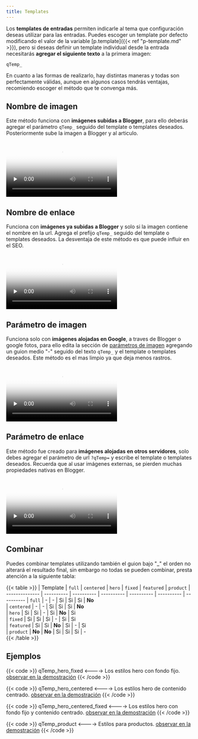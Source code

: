 ```yaml
---
title: Templates
---
```


Los **templates de entradas** permiten indicarle al tema que configuración deseas utilizar para las entradas. Puedes escoger un template por defecto modificando el valor de la variable [p.template]({{< ref "p-template.md" >}}), pero si deseas definir un template individual desde la entrada necesitarás **agregar el siguiente texto** a la primera imagen:

```text
qTemp_
```

En cuanto a las formas de realizarlo, hay distintas maneras y todas son perfectamente válidas, aunque en algunos casos tendrás ventajas, recomiendo escoger el método que te convenga más.

## Nombre de imagen

Este método funciona con **imágenes subidas a Blogger**, para ello deberás agregar el parámetro `qTemp_` seguido del template o templates deseados. Posteriormente sube la imagen a Blogger y al articulo.

<video controls preload="none" poster="/images/posters/image.png">
  <source src="/videos/template-images-name.mp4" type="video/mp4">
</video>


## Nombre de enlace

Funciona con **imágenes ya subidas a Blogger** y solo si la imagen contiene el nombre en la url. Agrega el prefijo `qTemp_` seguido del template o templates deseados. La desventaja de este método es que puede influir en el SEO.

<video controls preload="none" poster="/images/posters/link.png">
  <source src="/videos/template-name-proxy.mp4" type="video/mp4">
</video>


## Parámetro de imagen

Funciona solo con **imágenes alojadas en Google**, a traves de Blogger o google fotos, para ello edita la sección de [parámetros de imagen](https://www.zkreations.com/2022/11/parametros-de-imagenes-de-blogger.html) agregando un guion medio "-" seguido del texto `qTemp_`  y el template o templates deseados. Este método es el mas limpio ya que deja menos rastros.

<video controls preload="none" poster="/images/posters/image-params.png">
  <source src="/videos/template-image-params.mp4" type="video/mp4">
</video>


## Parámetro de enlace

Este método fue creado para **imágenes alojadas en otros servidores**, solo debes agregar el parámetro de url `?qTemp=` y escribe el template o templates deseados. Recuerda que al usar imágenes externas, se pierden muchas propiedades nativas en Blogger.

<video controls preload="none" poster="/images/posters/link-params.png">
  <source src="/videos/template-url-params.mp4" type="video/mp4">
</video>


## Combinar

Puedes combinar templates utilizando también el guion bajo "_" el orden no alterará el resultado final, sin embargo no todas se pueden combinar, presta atención a la siguiente tabla:

{{< table >}}
| Template       | `full`     | `centered` | `hero`     | `fixed`     | `featured` | `product`
| -------------- | ---------- | ---------- | ---------- | ---------- | ---------- | ----------
| `full`         | -          | -          | Si         | Si         | Si         | **No**    
| `centered`     | -          | -          | Si         | Si         | Si         | **No**    
| `hero`         | Si         | Si         | -          | Si         | **No**     | Si        
| `fixed`        | Si         | Si         | Si         | -          | Si         | Si        
| `featured`     | Si         | Si         | **No**     | Si         | -          | Si        
| `product`      | **No**     | **No**     | Si         | Si         | Si         | -         
{{< /table >}}

## Ejemplos

{{< code >}}
qTemp_hero_fixed
<---->
Los estilos hero con fondo fijo. [observar en la demostración](https://maily.zkreations.com/2022/11/airplane-among-green-trees-of-forest.html)
{{< /code >}}

{{< code >}}
qTemp_hero_centered
<---->
Los estilos hero de contenido centrado. [observar en la demostración](https://maily.zkreations.com/2023/01/wooden-bridge-near-forest.html)
{{< /code >}}


{{< code >}}
qTemp_hero_centered_fixed
<---->
Los estilos hero con fondo fijo y contenido centrado. [observar en la demostración](https://maily.zkreations.com/2023/01/photo-of-white-flowers.html)
{{< /code >}}


{{< code >}}
qTemp_product
<---->
Estilos para productos. [observar en la demostración](https://maily.zkreations.com/2023/01/black-onyx-smartphone.html)
{{< /code >}}
